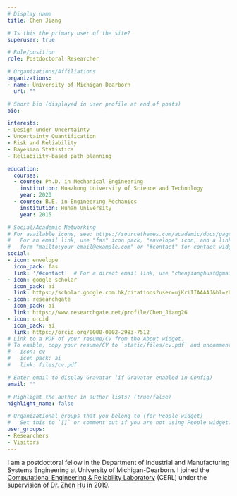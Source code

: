 ```yaml
---
# Display name
title: Chen Jiang

# Is this the primary user of the site?
superuser: true

# Role/position
role: Postdoctoral Researcher

# Organizations/Affiliations
organizations:
- name: University of Michigan-Dearborn
  url: ""

# Short bio (displayed in user profile at end of posts)
bio: 

interests:
- Design under Uncertainty
- Uncertainty Quantification
- Risk and Reliability
- Bayesian Statistics
- Reliability-based path planning

education:
  courses:
  - course: Ph.D. in Mechanical Engineering
    institution: Huazhong University of Science and Technology
    year: 2020
  - course: B.E. in Engineering Mechanics
    institution: Hunan University
    year: 2015

# Social/Academic Networking
# For available icons, see: https://sourcethemes.com/academic/docs/page-builder/#icons
#   For an email link, use "fas" icon pack, "envelope" icon, and a link in the
#   form "mailto:your-email@example.com" or "#contact" for contact widget.
social:
- icon: envelope
  icon_pack: fas
  link: '/#contact'  # For a direct email link, use "chenjianghust@gmail.com".
- icon: google-scholar
  icon_pack: ai
  link: https://scholar.google.com.hk/citations?user=ujKriIIAAAAJ&hl=zh-CN&authuser=1
- icon: researchgate
  icon_pack: ai
  link: https://www.researchgate.net/profile/Chen_Jiang26  
- icon: orcid
  icon_pack: ai
  link: https://orcid.org/0000-0002-2983-7512
# Link to a PDF of your resume/CV from the About widget.
# To enable, copy your resume/CV to `static/files/cv.pdf` and uncomment the lines below.
# - icon: cv
#   icon_pack: ai
#   link: files/cv.pdf

# Enter email to display Gravatar (if Gravatar enabled in Config)
email: ""

# Highlight the author in author lists? (true/false)
highlight_name: false

# Organizational groups that you belong to (for People widget)
#   Set this to `[]` or comment out if you are not using People widget.
user_groups:
- Researchers
- Visitors
---
```


I am a postdoctoral fellow in the Department of Industrial and Manufacturing Systems Engineering at University of Michigan-Dearborn. I joined the [Computational Engineering & Reliability Laboratory](http://reliadesign.net/) (CERL) under the supervision of [Dr. Zhen Hu](https://umdearborn.edu/users/zhennhu) in 2019.
